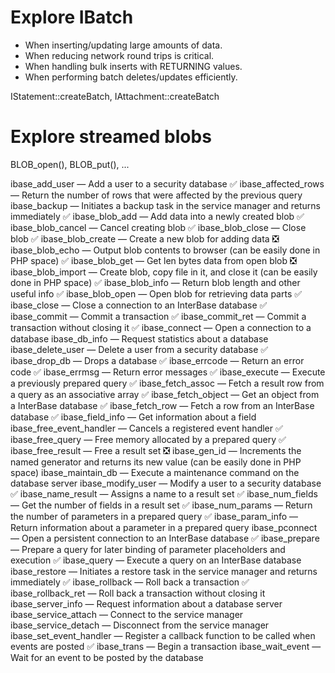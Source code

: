 # Explore IBatch

- When inserting/updating large amounts of data.
- When reducing network round trips is critical.
- When handling bulk inserts with RETURNING values.
- When performing batch deletes/updates efficiently.

IStatement::createBatch, IAttachment::createBatch


# Explore streamed blobs

BLOB_open(), BLOB_put(), ...

ibase_add_user — Add a user to a security database
✅ ibase_affected_rows — Return the number of rows that were affected by the previous query
ibase_backup — Initiates a backup task in the service manager and returns immediately
✅ ibase_blob_add — Add data into a newly created blob
✅ ibase_blob_cancel — Cancel creating blob
✅ ibase_blob_close — Close blob
✅ ibase_blob_create — Create a new blob for adding data
❎ ibase_blob_echo — Output blob contents to browser (can be easily done in PHP space)
✅ ibase_blob_get — Get len bytes data from open blob
❎ ibase_blob_import — Create blob, copy file in it, and close it (can be easily done in PHP space)
✅ ibase_blob_info — Return blob length and other useful info
✅ ibase_blob_open — Open blob for retrieving data parts
✅ ibase_close — Close a connection to an InterBase database
✅ ibase_commit — Commit a transaction
✅ ibase_commit_ret — Commit a transaction without closing it
✅ ibase_connect — Open a connection to a database
ibase_db_info — Request statistics about a database
ibase_delete_user — Delete a user from a security database
✅ ibase_drop_db — Drops a database
✅ ibase_errcode — Return an error code
✅ ibase_errmsg — Return error messages
✅ ibase_execute — Execute a previously prepared query
✅ ibase_fetch_assoc — Fetch a result row from a query as an associative array
✅ ibase_fetch_object — Get an object from a InterBase database
✅ ibase_fetch_row — Fetch a row from an InterBase database
✅ ibase_field_info — Get information about a field
ibase_free_event_handler — Cancels a registered event handler
✅ ibase_free_query — Free memory allocated by a prepared query
✅ ibase_free_result — Free a result set
❎ ibase_gen_id — Increments the named generator and returns its new value (can be easily done in PHP space)
ibase_maintain_db — Execute a maintenance command on the database server
ibase_modify_user — Modify a user to a security database
✅ ibase_name_result — Assigns a name to a result set
✅ ibase_num_fields — Get the number of fields in a result set
✅ ibase_num_params — Return the number of parameters in a prepared query
✅ ibase_param_info — Return information about a parameter in a prepared query
ibase_pconnect — Open a persistent connection to an InterBase database
✅ ibase_prepare — Prepare a query for later binding of parameter placeholders and execution
✅ ibase_query — Execute a query on an InterBase database
ibase_restore — Initiates a restore task in the service manager and returns immediately
✅ ibase_rollback — Roll back a transaction
✅ ibase_rollback_ret — Roll back a transaction without closing it
ibase_server_info — Request information about a database server
ibase_service_attach — Connect to the service manager
ibase_service_detach — Disconnect from the service manager
ibase_set_event_handler — Register a callback function to be called when events are posted
✅ ibase_trans — Begin a transaction
ibase_wait_event — Wait for an event to be posted by the database
